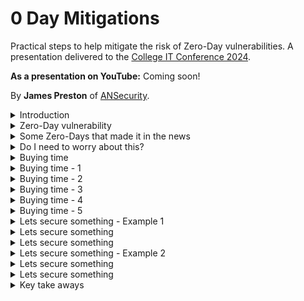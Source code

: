 # 0 Day Mitigations
Practical steps to help mitigate the risk of Zero-Day vulnerabilities. A presentation delivered to the [College IT Conference 2024](https://citc.college/).

**As a presentation on YouTube:** Coming soon!

By **James Preston** of [ANSecurity](https://www.ansecurity.com/).

<details>
<summary>Introduction</summary>

  ## By the end of this presentation you will

* Understand the common elements in some recent Zero-Day vulnerabilities.
* Be familiar with 5 methods to help prevent attacks that start with a Zero-Day exploit.
* Be able to take some immediate steps to help reduce the risk of impact from Zero-Day vulnerabilities.
</details>

<details>
<summary>Zero-Day vulnerability</summary>

  ## What is a Zero-Day vulnerability
* A vulnerability (perhaps under exploitation) in a system that is unknown to its owners, developers, or anyone capable of at least mitigating it if not full remediation.
* Once made public the extra scrutiny of such a system normally leads to more vulnerability discoveries.
* Multiple known and Zero-Day vulnerabilities are often chained together to perform an attack.
* Rarely the biggest actual issue to worry about (looking at those who haven’t setup MFA for everything yet!) but they do make great headlines.

</details>

<details>
<summary>Some Zero-Days that made it in the news</summary>

## Log4Shell (Log4j)
https://logging.apache.org/log4j/2.x/security.html#CVE-2021-44228

* 'JNDI lookup can be exploited to execute arbitrary code loaded from an LDAP server'
* Existed unnoticed since 2013.
* Privately disclosed.
* Widely used, not always easy to determine if in use on 'appliances'.
* Simple to exploit, lead to trivial remote code execution.

## PaperCut
https://www.papercut.com/kb/Main/PO-1216-and-PO-1219

https://www.cisa.gov/news-events/cybersecurity-advisories/aa23-131a

* 'Our immediate advice is to upgrade your PaperCut Application Servers to one of the fixed versions listed below if you haven’t already.'
* Reported to Papercut by Trend Micro as already under exploitation.
* Commonly Internet accessible.
* Unauthenticated attacker could perform remote code execution on a PaperCut application server.

## Ivanti Connect (and Policy) Secure
https://www.ivanti.com/blog/security-update-for-ivanti-connect-secure-and-ivanti-policy-secure-gateways

https://forums.ivanti.com/s/article/CVE-2023-46805-Authentication-Bypass-CVE-2024-21887-Command-Injection-for-Ivanti-Connect-Secure-and-Ivanti-Policy-Secure-Gateways

https://forums.ivanti.com/s/article/CVE-2024-21888-Privilege-Escalation-for-Ivanti-Connect-Secure-and-Ivanti-Policy-Secure

https://www.cisa.gov/news-events/cybersecurity-advisories/aa24-060b

* 'If CVE-2024-21887 is used in conjunction with CVE-2023-46805, exploitation does not require authentication and enables a threat actor to craft malicious requests and execute arbitrary commands on the system.'
* Under active exploitation at time of discovery.
  * Some researchers are now attributing to Chinese state actors.
  * Following discovery, the threat actors started using alternative exploits.
* Threat actors bypassed authentication and delivered web shells to the appliance.
* Evidence of credential capture.

</details>

<details>
<summary>Do I need to worry about this?</summary>

## Why yes...

* https://www.shodan.io
* https://www.shodan.io/search?query=ip%3A129.67.0.0%2F16%2C163.1.0.0%2F16
* https://account.shodan.io/billing - go grab a one-time 'member' tier

![image](https://github.com/jamesfed/0DayMitigations/assets/28963928/89a0f89b-93bd-4242-9602-6c72ee3776b3)

## But perhaps not as much as you might think

[2023 Data Breach Investigations Report](https://www.verizon.com/business/resources/reports/dbir/)

* Using breached credentials is by far the most common method of access into an organisation.
* But exploiting a vulnerability (zero-day or otherwise) still makes the top 3. 

![image](https://github.com/jamesfed/0DayMitigations/assets/28963928/09874c1b-342f-4355-b9f8-9ada2a75eb8c)


</details>

<details>
<summary>Buying time</summary>

## Even if the Zero-Day is 'new' what comes after often isn't

### Log4Shell (Log4j)
![image](https://github.com/jamesfed/0DayMitigations/assets/28963928/c3e400db-6025-4022-842a-98a164a2d635)

### PaperCut
![image](https://github.com/jamesfed/0DayMitigations/assets/28963928/c33e06f1-9766-41d0-9533-0537cee5f18b)

### Ivanti Connect (and Policy) Secure
![image](https://github.com/jamesfed/0DayMitigations/assets/28963928/2071cd35-e341-4d4f-80ff-f7afcf729d8e)


  
## No single one of these practices will save you, think in layers!

* **Hide**
  * Not the best option but it will buy you time.
  * Does your service appear on Shodan.io listed as that service?
* **Block access from and to known malicious**
  * It's already known to be malicious - why wouldn't you block it?
* **Restrict opportunities for execution**
  * Block file transfer, sandbox, block unrecognised file execution.
* **Strictly control network traffic**
  * Why is that server reaching out to threatactor420.com?
* **Limit the overall impact/scope**
  * Ok you’ve been compromised, lets prevent lateral movement.

## Not all threat actors are the same

* Casual.
  * Do not take much to stop.
* Determined - low skill.
  * Hiding probably won't work.
* Determined - high skill.
  * Realistic probability will have access to an exploit before you've patched.
* Nation State/Advanced persistent threat.
  * Highly likely will have access to an exploit before you've patched.

</details>

<details>
<summary>Buying time - 1</summary>

## Hide

* Limit the scope of inbound connections.
  * By country (either deny known bad or permit only countries with a legitimate reason to access).
  * By IP address block.
    * Just JANET - https://bgpview.io/asn/786#prefixes-v4.
    * Just Oxford/Cambridge - https://help.it.ox.ac.uk/ip-addresses or https://help.uis.cam.ac.uk/service/network-services/ip/cam-ip-ranges.
    * Specific IPs or specific ranges.
    * Port knocking.
      * Palo Alto Networks NGFW - https://live.paloaltonetworks.com/t5/community-blogs/knock-knock-who-s-there/ba-p/417975.
* Where possible publish a VPN or VPN web portal to present services.

## Hide - at a minimum

* Block inbound connections from 'unfriendly' countries.
  * https://www.gov.uk/government/publications/the-uk-sanctions-list.
  * https://ofac.treasury.gov/sanctions-programs-and-country-information.

 Do you really need to allow inbound connections to your student meals booking system from Afghanistan?

</details>

<details>
<summary>Buying time - 2</summary>

## Block access from and to known malicious

* Use the blocklists from your firewall vendor.
* https://iplists.firehol.org/?ipset=firehol_level1 - really powerful and highly trustworthy.
  * Watch out for the RFC1918 addresses that are included!
* Start and maintain information sharing partnerships.
* Outbound URL filtering with deny access to known malicious categories.
  * Command and Control, Hacking, Malware, Newly Registered Domains, Parked, Phishing, Unclassified/Unknown.
* **Alert** on attempts to access something malicious (even if just once a day).

![image](https://github.com/jamesfed/0DayMitigations/assets/28963928/3a099ad3-70a4-473e-a648-2aab597b819d)

</details>

<details>
<summary>Buying time - 3</summary>

## Restrict opportunities for execution

* Install anti-malware everywhere!
  * Yes on Linux as well 😉.
* Establish a baseline of what is permitted.
  * File hashes, file publishers, signed scripts, avoid filenames.
* Prevent the execution of everything else.
* **Alert** on attempts to execute something new (even if just once a day).

Resources:

* https://learn.microsoft.com/en-us/windows/security/application-security/application-control/windows-defender-application-control/applocker/applocker-overview
* https://docs.sophos.com/central/customer/help/en-us/ManageYourProducts/ServerProtection/ServerConfigureLockdown/index.html
* https://docs.sophos.com/central/customer/help/en-us/ManageYourProducts/ServerProtection/ServerConfigureLinuxRTD/index.html
* https://learn.microsoft.com/en-us/sysinternals/downloads/sysmon
* https://github.com/Sysinternals/SysmonForLinux

For when you can't:

* Look for integrity checkers.
  * https://forums.ivanti.com/s/article/KB44755.
  * https://support.microsoft.com/en-gb/topic/use-the-system-file-checker-tool-to-repair-missing-or-corrupted-system-files-79aa86cb-ca52-166a-92a3-966e85d4094e.
* Often run on-bootup on modern operating systems.
  * Consider which systems might not have a regular reboot.
* Run at times of high risk, before performing system upgrades, and consider running at regular intervals.

</details>

<details>
<summary>Buying time - 4</summary>

## Strictly control network traffic

* Based on
  * IP Address
  * Domain
  * URL
  * Application
  * Protocol/Port
* Where possible also
  * User
  * Device health

### All together now - decryption!

* Without performing decryption (where possible) you simply don't have visibility into what's coming into and leaving your services.
  * Decryption works with TLS 1.3.
  * Inbound decryption works with pratically everything you are likely to deploy.
  * Outbound decryption works on Linux and even some 'appliances'.
  * Grants anti-malware protections to machines that don't/can't have an agent installed on.

![image](https://github.com/jamesfed/0DayMitigations/assets/28963928/e82d237e-9830-4b5f-a813-e55206d6855b)

https://ubuntu.com/server/docs/security-trust-store

![image](https://github.com/jamesfed/0DayMitigations/assets/28963928/316aebb8-fdf9-48d7-8e85-b632e0d01b05)

So let's download some web shells!

![image](https://github.com/jamesfed/0DayMitigations/assets/28963928/c2b73d47-1b9a-4eb2-8f6b-4f2d8b31623c)

> "Deny by default" egress traffic restrictions are a best practice to follow for any servers, not just those running impacted versions of Log4j instances.

https://www.mandiant.com/resources/blog/log4shell-recommendations

</details>

<details>
<summary>Buying time - 5</summary>

## Limit the overall impact/scope

* DMZs! Why did they ever go away?
* Make use of client firewalls.
  * Deny access to management interfaces on the local subnet.
  * Permit management access from jump stations in a dedicated bastion network.
  * Bonus points - wrap network level access into that bastion network up in MFA!
* User based policy.
* Internal IDS/IPS – same level of strictness as inbound.
  * Normally internal is more lax.

![Cloud Service drawio (1)](https://github.com/jamesfed/0DayMitigations/assets/28963928/c49019eb-9b09-4b6a-ba8e-c5adfa071e04)

* https://www.youtube.com/watch?v=InPiE0EOArs - Amazing video on configuring the Windows firewall

</details>

<details>
  
<summary>Lets secure something - Example 1</summary>

## Ruckus Wireless Controller (SmartZone)
![image](https://github.com/jamesfed/0DayMitigations/assets/28963928/7faf91c1-246a-4bec-806d-b39278d3adc6)

* Can't install AV/EDR/UEBA agents.
* No access to underlying Operating System detailed logging.
* Although you can import CAs (for decryption) they are not supported for outbound connections.
* A threat actors dream with lots of CPU and RAM to play with.

</details>

<details>
<summary>Lets secure something</summary>



</details>

<details>
<summary>Lets secure something</summary>

## mmmmm network level anti-malware

Inbound decryption to the appliance from all networks (external and internal) allows the firewall full visibility into what's being uploaded.

So lets upload a webshell!

![image](https://github.com/jamesfed/0DayMitigations/assets/28963928/7b671390-0566-498e-8fdc-94ab5785c73e)

![image](https://github.com/jamesfed/0DayMitigations/assets/28963928/3467f6cc-3b96-4d54-85b7-14344811606e)

As the firewall sees the file go through it identifies it as spyware and is placed to block the connection while also alerting the administrator.

![image](https://github.com/jamesfed/0DayMitigations/assets/28963928/19a9d36c-29ab-47de-b053-f3b6c9a6a0dd)

</details>

<details>
<summary>Lets secure something - Example 2</summary>

## Linux web server

</details>

<details>
<summary>Lets secure something</summary>

## A series of firewall policies to

* Block known malicious IP addresses.
* Permit broad (not country restricted) inbound access to the main institution website.
* A series of geo-blocks.
* Permit all other inbound access to additional websites.
* Geo-allow rule for VPN service.
  * Consider having a form or similar which staff can submit travel plans to for allowing broader inbound access when needed.
* A rule to drop all other inbound traffic.

![image](https://github.com/jamesfed/0DayMitigations/assets/28963928/217968d6-c960-4b8a-a82d-d7d22a2d3495)

## If traffic is moving from DMZ to 'internal' zones over encrypted channels then decrypt!

* Don't let that small foothold spread.
* Detect brute force attacks.
* Detect further exploit attempts.
* All of these would be very noisy indicators that something is going wrong.

![image](https://github.com/jamesfed/0DayMitigations/assets/28963928/4a127609-7ec5-4df5-be55-eda1572d8305)

</details>

<details>
<summary>Lets secure something</summary>

</details>

<details>
<summary>Key take aways</summary>

## When you get back to your institutions

1. Consider how widley accessible your services need to be, consider geo-blocking and geo-allowing.
2. Leverage trustworthy block lists, see how many hits you are getting.
3. Install your anti-malware agents on **all** your servers - including Linux.
4. Restrict outbound and internal traffic from services that permit inbound connections from the Internet to the minimum required for their function.
5. Consider inbound/internal decryption to get the best value out of existing investments.

</details>
